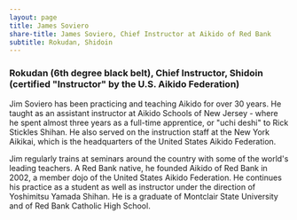 ```yaml
---
layout: page
title: James Soviero
share-title: James Soviero, Chief Instructor at Aikido of Red Bank
subtitle: Rokudan, Shidoin
---
```


### Rokudan (6th degree black belt), Chief Instructor, Shidoin (certified "Instructor" by the U.S. Aikido Federation)

Jim Soviero has been practicing and teaching Aikido for over 30 years. He taught as an assistant instructor at Aikido Schools of New Jersey - where he spent almost three years as a full-time apprentice, or "uchi deshi" to Rick Stickles Shihan. He also served on the instruction staff at the New York Aikikai, which is the headquarters of the United States Aikido Federation.

Jim regularly trains at seminars around the country with some of the world's leading teachers. A Red Bank native, he founded Aikido of Red Bank in 2002, a member dojo of the United States Aikido Federation. He continues his practice as a student as well as instructor under the direction of Yoshimitsu Yamada Shihan. He is a graduate of Montclair State University and of Red Bank Catholic High School. 